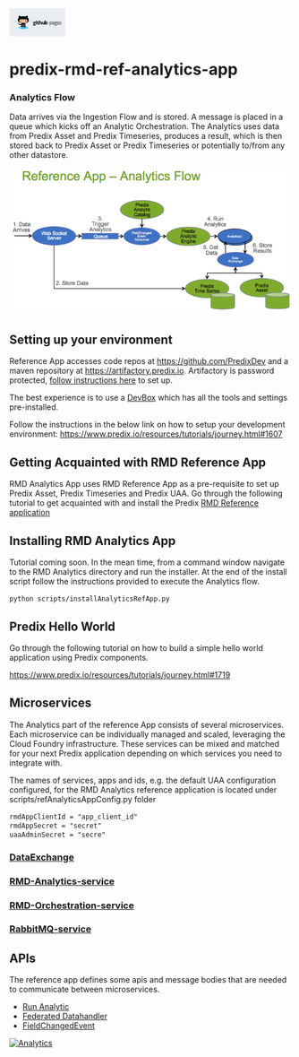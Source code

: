 <a href="http://predixdev.github.io/predix-rmd-analytics-ref-app" target="_blank">
	<img height="50px" width="100px" src="images/pages.jpg" alt="view github pages">
</a>

# predix-rmd-ref-analytics-app


### Analytics Flow
Data arrives via the Ingestion Flow and is stored.  A message is placed in a queue which kicks off an Analytic Orchestration.  The Analytics uses data from Predix Asset and Predix Timeseries, produces a result, which is then stored back to Predix Asset or Predix Timeseries or potentially to/from any other datastore.

<img src='images/RefApp-AnalyticsFlow.png' >

## Setting up your environment
Reference App accesses code repos at https://github.com/PredixDev and a maven repository at https://artifactory.predix.io.  Artifactory is password protected, [follow instructions here](https://www.predix.io/resources/tutorials/tutorial-details.html?tutorial_id=1560&tag=1608&journey=Development%20tools%20and%20tips&resources=1565,1560,1727) to set up.

The best experience is to use a [DevBox](https://www.predix.io/catalog/other-resources/devbox.html) which has all the tools and settings pre-installed.  

Follow the instructions in the below link on how to setup your development environment:
https://www.predix.io/resources/tutorials/journey.html#1607

## Getting Acquainted with RMD Reference App

RMD Analytics App uses RMD Reference App as a pre-requisite to set up Predix Asset, Predix Timeseries and Predix UAA.  Go through the following tutorial to get acquainted with and install the Predix [RMD Reference application](https://www.predix.io/resources/tutorials/tutorial-details.html?tutorial_id=1473&tag=1610&journey=Connect%20devices%20using%20the%20Reference%20App&resources=1592,1473,1600)

## Installing RMD Analytics App

Tutorial coming soon.  In the mean time, from a command window navigate to the RMD Analytics directory and run the installer.  At the end of the install script follow the instructions provided to execute the Analytics flow.
```
python scripts/installAnalyticsRefApp.py
```


## Predix Hello World
Go through the following tutorial on how to build a simple hello world application using Predix components.

https://www.predix.io/resources/tutorials/journey.html#1719

## Microservices
The Analytics part of the reference App consists of several microservices. Each microservice can be individually managed and scaled, leveraging the Cloud Foundry infrastructure. These services can be mixed and matched for your next Predix application depending on which services you need to integrate with.

The names of services, apps and ids, e.g. the default UAA configuration configured, for the RMD Analytics reference application is located under scripts/refAnalyticsAppConfig.py folder
 ```
 rmdAppClientId = "app_client_id"
 rmdAppSecret = "secret"
 uaaAdminSecret = "secre"
 ```
 
### [DataExchange](https://github.com/PredixDev/data-exchange#data-exchange)
### [RMD-Analytics-service](https://github.com/PredixDev/rmd-analytics)
### [RMD-Orchestration-service](https://github.com/PredixDev/rmd-orchestration)
### [RabbitMQ-service](https://www.predix.io/services/service.html?id=1182)

## APIs
The reference app defines some apis and message bodies that are needed to communicate between microservices.
* [Run Analytic](https://github.com/PredixDev/ext-interface)
* [Federated Datahandler](https://github.com/PredixDev/ext-interface)
* [FieldChangedEvent](https://github.com/PredixDev/ext-interface)

[![Analytics](https://ga-beacon.appspot.com/UA-82773213-1/predix-rmd-analytics-ref-app/readme?pixel)](https://github.com/PredixDev)
